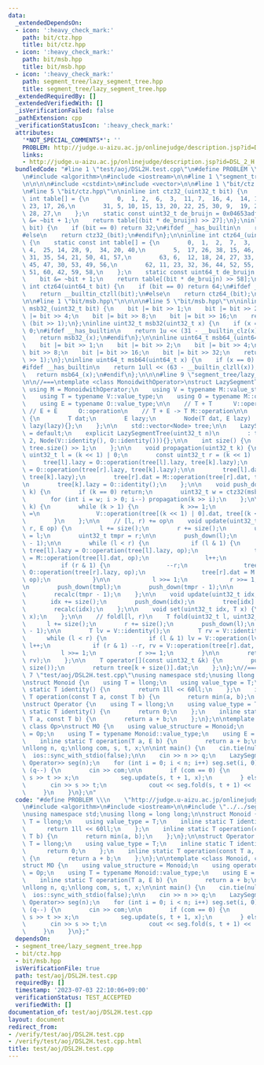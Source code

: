 ```yaml
---
data:
  _extendedDependsOn:
  - icon: ':heavy_check_mark:'
    path: bit/ctz.hpp
    title: bit/ctz.hpp
  - icon: ':heavy_check_mark:'
    path: bit/msb.hpp
    title: bit/msb.hpp
  - icon: ':heavy_check_mark:'
    path: segment_tree/lazy_segment_tree.hpp
    title: segment_tree/lazy_segment_tree.hpp
  _extendedRequiredBy: []
  _extendedVerifiedWith: []
  _isVerificationFailed: false
  _pathExtension: cpp
  _verificationStatusIcon: ':heavy_check_mark:'
  attributes:
    '*NOT_SPECIAL_COMMENTS*': ''
    PROBLEM: http://judge.u-aizu.ac.jp/onlinejudge/description.jsp?id=DSL_2_H
    links:
    - http://judge.u-aizu.ac.jp/onlinejudge/description.jsp?id=DSL_2_H
  bundledCode: "#line 1 \"test/aoj/DSL2H.test.cpp\"\n#define PROBLEM \\\n    \"http://judge.u-aizu.ac.jp/onlinejudge/description.jsp?id=DSL_2_H\"\
    \n#include <algorithm>\n#include <iostream>\n\n#line 1 \"segment_tree/lazy_segment_tree.hpp\"\
    \n\n\n\n#include <cstdint>\n#include <vector>\n\n#line 1 \"bit/ctz.hpp\"\n\n\n\
    \n#line 5 \"bit/ctz.hpp\"\n\ninline int ctz32_(uint32_t bit) {\n    static const\
    \ int table[] = {\n        0,  1, 2,  6,  3,  11, 7,  16, 4,  14, 12, 21, 8, \
    \ 23, 17, 26,\n        31, 5, 10, 15, 13, 20, 22, 25, 30, 9,  19, 24, 29, 18,\
    \ 28, 27,\n    };\n    static const uint32_t de_bruijn = 0x04653adf;\n    bit\
    \ &= ~bit + 1;\n    return table[(bit * de_bruijn) >> 27];\n};\ninline int ctz32(uint32_t\
    \ bit) {\n    if (bit == 0) return 32;\n#ifdef __has_builtin\n    return __builtin_ctz(bit);\n\
    #else\n    return ctz32_(bit);\n#endif\n};\n\ninline int ctz64_(uint64_t bit)\
    \ {\n    static const int table[] = {\n        0,  1,  2,  7,  3,  13, 8,  19,\
    \ 4,  25, 14, 28, 9,  34, 20, 40,\n        5,  17, 26, 38, 15, 46, 29, 48, 10,\
    \ 31, 35, 54, 21, 50, 41, 57,\n        63, 6,  12, 18, 24, 27, 33, 39, 16, 37,\
    \ 45, 47, 30, 53, 49, 56,\n        62, 11, 23, 32, 36, 44, 52, 55, 61, 22, 43,\
    \ 51, 60, 42, 59, 58,\n    };\n    static const uint64_t de_bruijn = 0x0218a392cd3d5dbfull;\n\
    \    bit &= ~bit + 1;\n    return table[(bit * de_bruijn) >> 58];\n};\ninline\
    \ int ctz64(uint64_t bit) {\n    if (bit == 0) return 64;\n#ifdef __has_builtin\n\
    \    return __builtin_ctzll(bit);\n#else\n    return ctz64_(bit);\n#endif\n};\n\
    \n\n#line 1 \"bit/msb.hpp\"\n\n\n\n#line 5 \"bit/msb.hpp\"\n\ninline uint32_t\
    \ msb32_(uint32_t bit) {\n    bit |= bit >> 1;\n    bit |= bit >> 2;\n    bit\
    \ |= bit >> 4;\n    bit |= bit >> 8;\n    bit |= bit >> 16;\n    return bit ^\
    \ (bit >> 1);\n};\ninline uint32_t msb32(uint32_t x) {\n    if (x == 0) return\
    \ 0;\n#ifdef __has_builtin\n    return 1u << (31 - __builtin_clz(x));\n#else\n\
    \    return msb32_(x);\n#endif\n};\n\ninline uint64_t msb64_(uint64_t bit) {\n\
    \    bit |= bit >> 1;\n    bit |= bit >> 2;\n    bit |= bit >> 4;\n    bit |=\
    \ bit >> 8;\n    bit |= bit >> 16;\n    bit |= bit >> 32;\n    return bit ^ (bit\
    \ >> 1);\n};\ninline uint64_t msb64(uint64_t x) {\n    if (x == 0) return 0;\n\
    #ifdef __has_builtin\n    return 1ull << (63 - __builtin_clzll(x));\n#else\n \
    \   return msb64_(x);\n#endif\n};\n\n\n#line 9 \"segment_tree/lazy_segment_tree.hpp\"\
    \n\n//===\ntemplate <class MonoidwithOperator>\nstruct LazySegmentTree {\n   \
    \ using M = MonoidwithOperator;\n    using V = typename M::value_structure;\n\
    \    using T = typename V::value_type;\n    using O = typename M::operator_structure;\n\
    \    using E = typename O::value_type;\n\n    // T + T      V::operation\n   \
    \ // E + E      O::operation\n    // T + E -> T M::operation\n\n    struct Node\
    \ {\n        T dat;\n        E lazy;\n        Node(T dat, E lazy) : dat(dat),\
    \ lazy(lazy){};\n    };\n\n    std::vector<Node> tree;\n\n    LazySegmentTree()\
    \ = default;\n    explicit LazySegmentTree(uint32_t n)\n        : tree(n * 2 +\
    \ 2, Node(V::identity(), O::identity())){};\n\n    int size() {\n        return\
    \ tree.size() >> 1;\n    };\n\n    void propagation(uint32_t k) {\n        const\
    \ uint32_t l = (k << 1) | 0;\n        const uint32_t r = (k << 1) | 1;\n\n   \
    \     tree[l].lazy = O::operation(tree[l].lazy, tree[k].lazy);\n        tree[r].lazy\
    \ = O::operation(tree[r].lazy, tree[k].lazy);\n\n        tree[l].dat = M::operation(tree[l].dat,\
    \ tree[k].lazy);\n        tree[r].dat = M::operation(tree[r].dat, tree[k].lazy);\n\
    \n        tree[k].lazy = O::identity();\n    };\n\n    void push_down(uint32_t\
    \ k) {\n        if (k == 0) return;\n        uint32_t w = ctz32(msb32(k));\n \
    \       for (int i = w; i > 0; i--) propagation(k >> i);\n    };\n\n    void recalc(uint32_t\
    \ k) {\n        while (k > 1) {\n            k >>= 1;\n            tree[k].dat\
    \ =\n                V::operation(tree[(k << 1) | 0].dat, tree[(k << 1) | 1].dat);\n\
    \        }\n    };\n\n    // [l, r) += op\n    void update(uint32_t l, uint32_t\
    \ r, E op) {\n        l += size();\n        r += size();\n        uint32_t tmpl\
    \ = l;\n        uint32_t tmpr = r;\n\n        push_down(l);\n        push_down(r\
    \ - 1);\n\n        while (l < r) {\n            if (l & 1) {\n               \
    \ tree[l].lazy = O::operation(tree[l].lazy, op);\n                tree[l].dat\
    \ = M::operation(tree[l].dat, op);\n                l++;\n            }\n\n  \
    \          if (r & 1) {\n                --r;\n                tree[r].lazy =\
    \ O::operation(tree[r].lazy, op);\n                tree[r].dat = M::operation(tree[r].dat,\
    \ op);\n            }\n\n            l >>= 1;\n            r >>= 1;\n        }\n\
    \n        push_down(tmpl);\n        push_down(tmpr - 1);\n\n        recalc(tmpl);\n\
    \        recalc(tmpr - 1);\n    };\n\n    void update(uint32_t idx, T x) {\n \
    \       idx += size();\n        push_down(idx);\n        tree[idx].dat = x;\n\
    \        recalc(idx);\n    };\n\n    void set(uint32_t idx, T x) {\n        update(idx,\
    \ x);\n    };\n\n    // foldl[l, r)\n    T fold(uint32_t l, uint32_t r) {\n  \
    \      l += size();\n        r += size();\n        push_down(l);\n        push_down(r\
    \ - 1);\n\n        T lv = V::identity();\n        T rv = V::identity();\n\n  \
    \      while (l < r) {\n            if (l & 1) lv = V::operation(lv, tree[l].dat),\
    \ l++;\n            if (r & 1) --r, rv = V::operation(tree[r].dat, rv);\n\n  \
    \          l >>= 1;\n            r >>= 1;\n        }\n\n        return V::operation(lv,\
    \ rv);\n    };\n\n    T operator[](const uint32_t &k) {\n        push_down(k +\
    \ size());\n        return tree[k + size()].dat;\n    };\n};\n//===\n\n\n#line\
    \ 7 \"test/aoj/DSL2H.test.cpp\"\nusing namespace std;\nusing llong = long long;\n\
    \nstruct Monoid {\n    using T = llong;\n    using value_type = T;\n    inline\
    \ static T identity() {\n        return 1ll << 60ll;\n    };\n    inline static\
    \ T operation(const T a, const T b) {\n        return min(a, b);\n    };\n};\n\
    \nstruct Operator {\n    using T = llong;\n    using value_type = T;\n    inline\
    \ static T identity() {\n        return 0;\n    };\n    inline static T operation(const\
    \ T a, const T b) {\n        return a + b;\n    };\n};\n\ntemplate <class Monoid,\
    \ class Op>\nstruct MO {\n    using value_structure = Monoid;\n    using operator_structure\
    \ = Op;\n    using T = typename Monoid::value_type;\n    using E = typename Op::value_type;\n\
    \    inline static T operation(T a, E b) {\n        return a + b;\n    };\n};\n\
    \nllong n, q;\nllong com, s, t, x;\n\nint main() {\n    cin.tie(nullptr);\n  \
    \  ios::sync_with_stdio(false);\n\n    cin >> n >> q;\n    LazySegmentTree<MO<Monoid,\
    \ Operator>> seg(n);\n    for (int i = 0; i < n; i++) seg.set(i, 0);\n\n    while\
    \ (q--) {\n        cin >> com;\n\n        if (com == 0) {\n            cin >>\
    \ s >> t >> x;\n            seg.update(s, t + 1, x);\n        } else {\n     \
    \       cin >> s >> t;\n            cout << seg.fold(s, t + 1) << '\\n';\n   \
    \     }\n    }\n};\n"
  code: "#define PROBLEM \\\n    \"http://judge.u-aizu.ac.jp/onlinejudge/description.jsp?id=DSL_2_H\"\
    \n#include <algorithm>\n#include <iostream>\n\n#include \"../../segment_tree/lazy_segment_tree.hpp\"\
    \nusing namespace std;\nusing llong = long long;\n\nstruct Monoid {\n    using\
    \ T = llong;\n    using value_type = T;\n    inline static T identity() {\n  \
    \      return 1ll << 60ll;\n    };\n    inline static T operation(const T a, const\
    \ T b) {\n        return min(a, b);\n    };\n};\n\nstruct Operator {\n    using\
    \ T = llong;\n    using value_type = T;\n    inline static T identity() {\n  \
    \      return 0;\n    };\n    inline static T operation(const T a, const T b)\
    \ {\n        return a + b;\n    };\n};\n\ntemplate <class Monoid, class Op>\n\
    struct MO {\n    using value_structure = Monoid;\n    using operator_structure\
    \ = Op;\n    using T = typename Monoid::value_type;\n    using E = typename Op::value_type;\n\
    \    inline static T operation(T a, E b) {\n        return a + b;\n    };\n};\n\
    \nllong n, q;\nllong com, s, t, x;\n\nint main() {\n    cin.tie(nullptr);\n  \
    \  ios::sync_with_stdio(false);\n\n    cin >> n >> q;\n    LazySegmentTree<MO<Monoid,\
    \ Operator>> seg(n);\n    for (int i = 0; i < n; i++) seg.set(i, 0);\n\n    while\
    \ (q--) {\n        cin >> com;\n\n        if (com == 0) {\n            cin >>\
    \ s >> t >> x;\n            seg.update(s, t + 1, x);\n        } else {\n     \
    \       cin >> s >> t;\n            cout << seg.fold(s, t + 1) << '\\n';\n   \
    \     }\n    }\n};"
  dependsOn:
  - segment_tree/lazy_segment_tree.hpp
  - bit/ctz.hpp
  - bit/msb.hpp
  isVerificationFile: true
  path: test/aoj/DSL2H.test.cpp
  requiredBy: []
  timestamp: '2023-07-03 22:10:06+09:00'
  verificationStatus: TEST_ACCEPTED
  verifiedWith: []
documentation_of: test/aoj/DSL2H.test.cpp
layout: document
redirect_from:
- /verify/test/aoj/DSL2H.test.cpp
- /verify/test/aoj/DSL2H.test.cpp.html
title: test/aoj/DSL2H.test.cpp
---
```

